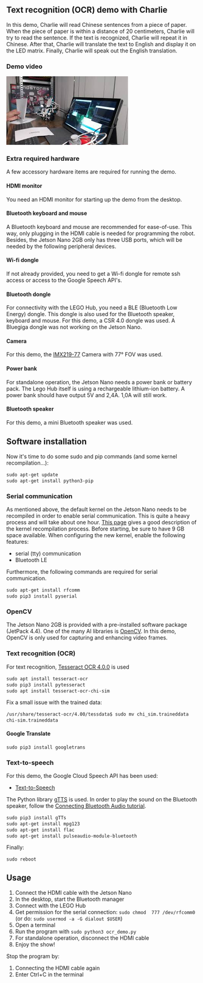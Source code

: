 ## Text recognition (OCR) demo with Charlie
In this demo, Charlie will read Chinese sentences from a piece of paper.
When the piece of paper is within a distance of 20 centimeters, Charlie will
try to read the sentence. If the text is recognized, Charlie will repeat it in Chinese.
After that, Charlie will translate the text to English and display it on the LED matrix.
Finally, Charlie will speak out the English translation.

### Demo video
[![demo-video](img/video1.jpg)](https://youtu.be/AtLgXSPTPT8)

### Extra required hardware
A few accessory hardware items are required for running the demo.

#### HDMI monitor
You need an HDMI monitor for starting up the demo from the desktop.

#### Bluetooth keyboard and mouse
A Bluetooth keyboard and mouse are recommended for ease-of-use.
This way, only plugging in the HDMI cable is needed for programming the robot.
Besides, the Jetson Nano 2GB only has three USB ports, which will be needed
by the following peripheral devices.

#### Wi-fi dongle
If not already provided, you need to get a Wi-fi dongle for remote ssh access or 
access to the Google Speech API's.

#### Bluetooth dongle
For connectivity with the LEGO Hub, you need a BLE (Bluetooth Low Energy) dongle.
This dongle is also used for the Bluetooth speaker, keyboard and mouse.
For this demo, a CSR 4.0 dongle was used. A Bluegiga dongle was not working on the Jetson Nano.

#### Camera
For this demo, the [IMX219-77](https://www.waveshare.com/imx219-77-camera.htm) Camera with 77° FOV was used.

#### Power bank
For standalone operation, the Jetson Nano needs a power bank or battery pack.
The Lego Hub itself is using a rechargeable lithium-ion battery.
A power bank should have output 5V and 2,4A. 1,0A will still work.

#### Bluetooth speaker
For this demo, a mini Bluetooth speaker was used.
 
## Software installation
Now it's time to do some sudo and pip commands (and some kernel recompilation...):
```
sudo apt-get update
sudo apt-get install python3-pip
```

### Serial communication
As mentioned above, the default kernel on the Jetson Nano needs to be recompiled in order to enable
serial communication. This is quite a heavy process and will take about one hour.
[This page](https://blog.hypriot.com/post/nvidia-jetson-nano-build-kernel-docker-optimized/) gives
a good description of the kernel recompilation process. Before starting, be sure to have 9 GB space available.
When configuring the new kernel, enable the following features:
  * serial (tty) communication
  * Bluetooth LE

Furthermore, the following commands are required for serial communication.
```
sudo apt-get install rfcomm
sudo pip3 install pyserial
```
### OpenCV
The Jetson Nano 2GB is provided with a pre-installed software package (JetPack 4.4).
One of the many AI libraries is [OpenCV](https://opencv.org/). 
In this demo, OpenCV is only used for capturing and enhancing video frames. 

### Text recognition (OCR)
For text recognition, [Tesseract OCR 4.0.0](https://tesseract-ocr.github.io/) is used
```
sudo apt install tesseract-ocr
sudo pip3 install pytesseract
sudo apt install tesseract-ocr-chi-sim
```
Fix a small issue with the trained data:
``` 
/usr/share/tesseract-ocr/4.00/tessdata$ sudo mv chi_sim.traineddata chi-sim.traineddata
```

#### Google Translate
```
sudo pip3 install googletrans
```

### Text-to-speech
For this demo, the Google Cloud Speech API has been used:
* [Text-to-Speech](https://cloud.google.com/text-to-speech)

The Python library [gTTS](https://pypi.org/project/gTTS/) is used.
In order to play the sound on the Bluetooth speaker, follow the 
[Connecting Bluetooth Audio tutorial](https://developer.nvidia.com/embedded/learn/tutorials/connecting-bluetooth-audio).

```
sudo pip3 install gTTs
sudo apt-get install mpg123
sudo apt-get install flac
sudo apt-get install pulseaudio-module-bluetooth
```

Finally:
```
sudo reboot
```

## Usage
1. Connect the HDMI cable with the Jetson Nano
1. In the desktop, start the Bluetooth manager
1. Connect with the LEGO Hub
  1. Get permission for the serial connection: ```sudo chmod  777 /dev/rfcomm0```
  (or do: ```sudo usermod -a -G dialout $USER```)
1. Open a terminal
1. Run the program with ```sudo python3 ocr_demo.py```
1. For standalone operation, disconnect the HDMI cable
1. Enjoy the show!

Stop the program by:
1. Connecting the HDMI cable again
2. Enter Ctrl+C in the terminal
